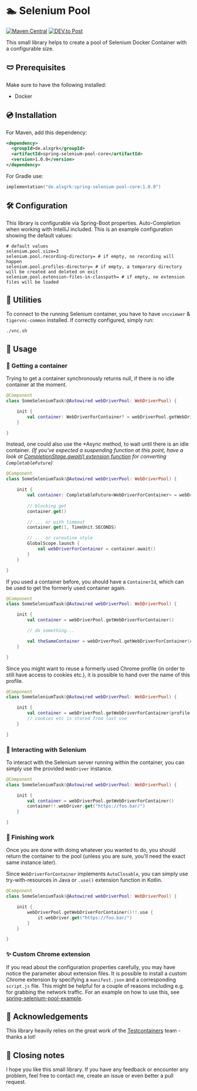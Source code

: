 # 🏊 Selenium Pool

[![Maven Central](https://img.shields.io/maven-central/v/de.alxgrk/spring-selenium-pool-core?color=%23080&style=for-the-badge)](https://search.maven.org/search?q=g:%22de.alxgrk%22%20AND%20a:%22spring-selenium-pool-core%22)
[![DEV.to Post](https://d2fltix0v2e0sb.cloudfront.net/dev-badge.svg)](https://dev.to/alxgrk/spring-library-selenium-docker-pool-4ja0)

This small library helps to create a pool of Selenium Docker Container with a configurable size.

## 🩲 Prerequisites

Make sure to have the following installed:
 * Docker

## 💿 Installation

For Maven, add this dependency:  

```xml
<dependency>
  <groupId>de.alxgrk</groupId>
  <artifactId>spring-selenium-pool-core</artifactId>
  <version>1.0.0</version>
</dependency>
```

For Gradle use:
```kotlin
implementation("de.alxgrk:spring-selenium-pool-core:1.0.0")
```

## 🛠️ Configuration

This library is configurable via Spring-Boot properties. Auto-Completion when working with IntelliJ included. 
This is an example configuration showing the default values:
```properties
# default values
selenium.pool.size=3
selenium.pool.recording-directory= # if empty, no recording will happen
selenium.pool.profiles-directory= # if empty, a temporary directory will be created and deleted on exit
selenium.pool.extension-files-in-classpath= # if empty, no extension files will be loaded
```
 
## 🥽 Utilities

To connect to the running Selenium container, you have to have `vncviewer` & `tigervnc-common` installed. If correctly configured, simply run:
```shell script
./vnc.sh
```

## 🤽 Usage

### 💆 Getting a container
Trying to get a container synchronously returns null, if there is no idle container at the moment.
```kotlin
@Component
class SomeSeleniumTask(@Autowired webDriverPool: WebDriverPool) {

    init {
        val container: WebDriverForContainer? = webDriverPool.getWebDriverForContainer()
    }    

}
```

Instead, one could also use the \*Async method, to wait until there is an idle container. 
*(If you've expected a suspending function at this point, have a look at [CompletionStage<T>.await() extension function](https://kotlin.github.io/kotlinx.coroutines/kotlinx-coroutines-jdk8/kotlinx.coroutines.future/java.util.concurrent.-completion-stage/await.html) for converting `CompletableFuture`)*
```kotlin
@Component
class SomeSeleniumTask(@Autowired webDriverPool: WebDriverPool) {

    init {
        val container: CompletableFuture<WebDriverForContainer> = webDriverPool.getWebDriverForContainerAsync()
        
        // blocking get
        container.get()

        // ... or with timeout
        container.get(1, TimeUnit.SECONDS)

        // ... or coroutine style
        GlobalScope.launch {
            val webDriverForContainer = container.await()
        }
    }    

}
```

If you used a container before, you should have a `ContainerId`, which can be used to get the formerly used container again.
```kotlin
@Component
class SomeSeleniumTask(@Autowired webDriverPool: WebDriverPool) {

    init {
        val container = webDriverPool.getWebDriverForContainer()

        // do something...

        val theSameContainer = webDriverPool.getWebDriverForContainer(container.containerId)
    }    

}
```

Since you might want to reuse a formerly used Chrome profile (in order to still have access to cookies etc.), 
it is possible to hand over the name of this profile.
```kotlin
@Component
class SomeSeleniumTask(@Autowired webDriverPool: WebDriverPool) {

    init {
        val container = webDriverPool.getWebDriverForContainer(profile = ChromeProfile("username"))
        // cookies etc is stored from last use
    }    

}
```

### 🤝 Interacting with Selenium
To interact with the Selenium server running within the container, you can simply use the provided `WebDriver` instance.
```kotlin
@Component
class SomeSeleniumTask(@Autowired webDriverPool: WebDriverPool) {

    init {
        val container = webDriverPool.getWebDriverForContainer()
        container!!.webDriver.get("https://foo.bar/")
    }    

}
```

### 👋 Finishing work
Once you are done with doing whatever you wanted to do, you should return the container to the pool 
(unless you are sure, you'll need the exact same instance later).

Since `WebDriverForContainer` implements `AutoClosable`, you can simply use try-with-resources in Java 
or `.use()` extension function in Kotlin.
```kotlin
@Component
class SomeSeleniumTask(@Autowired webDriverPool: WebDriverPool) {

    init {
        webDriverPool.getWebDriverForContainer()!!.use {
            it.webDriver.get("https://foo.bar/")
        }
    }    

}
```

### ✨ Custom Chrome extension

If you read about the configuration properties carefully, you may have notice the parameter about extension files.
It is possible to install a custom Chrome extension by specifying a `manifest.json` and a corresponding `script.js` file.
This might be helpful for a couple of reasons including e.g. for grabbing the network traffic.
For an example on how to use this, see [spring-selenium-pool-example](./spring-selenium-pool-example/src/main/resources/).

## 🎉 Acknowledgements

This library heavily relies on the great work of the [Testcontainers](https://github.com/testcontainers/testcontainers-java) team - thanks a lot!

## 📝 Closing notes

I hope you like this small library. If you have any feedback or encounter any problem, feel free to contact me, create an issue or even better a pull request. 

